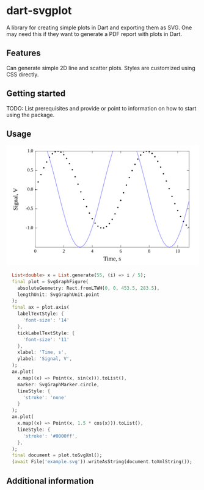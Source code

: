 <!--
This README describes the package. If you publish this package to pub.dev,
this README's contents appear on the landing page for your package.

For information about how to write a good package README, see the guide for
[writing package pages](https://dart.dev/guides/libraries/writing-package-pages).

For general information about developing packages, see the Dart guide for
[creating packages](https://dart.dev/guides/libraries/create-library-packages)
and the Flutter guide for
[developing packages and plugins](https://flutter.dev/developing-packages).
-->
# dart-svgplot
A library for creating simple plots in Dart and exporting them as SVG. One may need this if they want to generate a PDF report with plots in Dart.

## Features

Can generate simple 2D line and scatter plots. Styles are customized using CSS directly.

## Getting started

TODO: List prerequisites and provide or point to information on how to
start using the package.

## Usage

![Example: ./example.svg](./example.svg)

```dart
  List<double> x = List.generate(55, (i) => i / 5);
  final plot = SvgGraphFigure(
    absoluteGeometry: Rect.fromLTWH(0, 0, 453.5, 283.5),
    lengthUnit: SvgGraphUnit.point
  );
  final ax = plot.axis(
    labelTextStyle: {
      'font-size': '14'
    },
    tickLabelTextStyle: {
      'font-size': '11'
    },
    xlabel: 'Time, s',
    ylabel: 'Signal, V',
  );
  ax.plot(
    x.map((x) => Point(x, sin(x))).toList(),
    marker: SvgGraphMarker.circle,
    lineStyle: {
      'stroke': 'none'
    }
  );
  ax.plot(
    x.map((x) => Point(x, 1.5 * cos(x))).toList(),
    lineStyle: {
      'stroke': '#0000ff',
    },
  );
  final document = plot.toSvgXml();
  (await File('example.svg')).writeAsString(document.toXmlString());
```

## Additional information

<!--
TODO: Tell users more about the package: where to find more information, how to
contribute to the package, how to file issues, what response they can expect
from the package authors, and more.
-->
